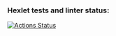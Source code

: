 ### Hexlet tests and linter status:
[![Actions Status](https://github.com/Ongawanai/frontend-project-12/workflows/hexlet-check/badge.svg)](https://github.com/Ongawanai/frontend-project-12/actions)